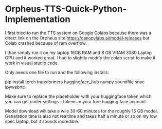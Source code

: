 # Orpheus-TTS-Quick-Python-Implementation
I first tried to run the TTS system on Google Colabs because there was a direct link on the Orpheus site https://canopylabs.ai/model-releases but Colab crashed because of ram overflow.

I than simply run it on my laptop 16GB RAM and 8 GB VRAM 3080 Laptop GPU and it worked great. I had to slightly modify the colab script to make it work in visual studio code. 

Only needs one file to run and the following installs:

pip install torch transformers huggingface_hub numpy soundfile snac ipywebrtc


Make sure to replace the placeholder with your huggingface token which you can get under settings - tokens in your free hugging face account.

Model download will take a wile 30-60 minutes for the roughly 15 GB model.
Generation time is also not realtime and takes half a minute or so on my low spec laptop, but it sounds incredible.





